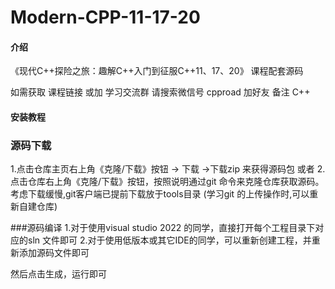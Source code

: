 # Modern-CPP-11-17-20

#### 介绍
 《现代C++探险之旅：趣解C++入门到征服C++11、17、20》 课程配套源码

如需获取 课程链接 或加 学习交流群
请搜索微信号 cpproad 加好友 备注 C++


#### 安装教程
### 源码下载
1.点击仓库主页右上角《克隆/下载》按钮 -> 下载 ->下载zip 来获得源码包
或者
2.点击仓库右上角《克隆/下载》按钮，按照说明通过git 命令来克隆仓库获取源码。 考虑下载缓慢,git客户端已提前下载放于tools目录
  (学习git 的上传操作时,可以重新自建仓库)

###源码编译
1.对于使用visual studio 2022 的同学，直接打开每个工程目录下对应的sln 文件即可
2.对于使用低版本或其它IDE的同学，可以重新创建工程，并重新添加源码文件即可

然后点击生成，运行即可







